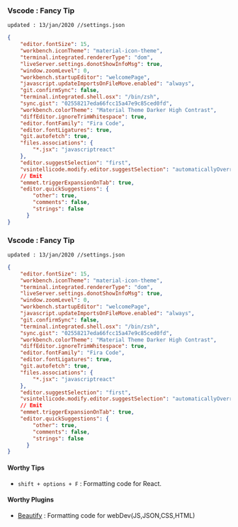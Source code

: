 ### Vscode : Fancy Tip 

`updated : 13/jan/2020 //settings.json`
```json
{
    "editor.fontSize": 15,
    "workbench.iconTheme": "material-icon-theme",
    "terminal.integrated.rendererType": "dom",
    "liveServer.settings.donotShowInfoMsg": true,
    "window.zoomLevel": 0,
    "workbench.startupEditor": "welcomePage",
    "javascript.updateImportsOnFileMove.enabled": "always",
    "git.confirmSync": false,
    "terminal.integrated.shell.osx": "/bin/zsh",
    "sync.gist": "02558217eda66fcc15a47e9c85ced0fd",
    "workbench.colorTheme": "Material Theme Darker High Contrast",
    "diffEditor.ignoreTrimWhitespace": true,
    "editor.fontFamily": "Fira Code",
    "editor.fontLigatures": true,
    "git.autofetch": true,
    "files.associations": {
        "*.jsx": "javascriptreact"
    },
    "editor.suggestSelection": "first",
    "vsintellicode.modify.editor.suggestSelection": "automaticallyOverrodeDefaultValue",
    // Emit 
    "emmet.triggerExpansionOnTab": true,
    "editor.quickSuggestions": {
        "other": true,
        "comments": false,
        "strings": false
      }
}

```
### Vscode : Fancy Tip 

`updated : 13/jan/2020 //settings.json`
```json
{
    "editor.fontSize": 15,
    "workbench.iconTheme": "material-icon-theme",
    "terminal.integrated.rendererType": "dom",
    "liveServer.settings.donotShowInfoMsg": true,
    "window.zoomLevel": 0,
    "workbench.startupEditor": "welcomePage",
    "javascript.updateImportsOnFileMove.enabled": "always",
    "git.confirmSync": false,
    "terminal.integrated.shell.osx": "/bin/zsh",
    "sync.gist": "02558217eda66fcc15a47e9c85ced0fd",
    "workbench.colorTheme": "Material Theme Darker High Contrast",
    "diffEditor.ignoreTrimWhitespace": true,
    "editor.fontFamily": "Fira Code",
    "editor.fontLigatures": true,
    "git.autofetch": true,
    "files.associations": {
        "*.jsx": "javascriptreact"
    },
    "editor.suggestSelection": "first",
    "vsintellicode.modify.editor.suggestSelection": "automaticallyOverrodeDefaultValue",
    // Emit 
    "emmet.triggerExpansionOnTab": true,
    "editor.quickSuggestions": {
        "other": true,
        "comments": false,
        "strings": false
      }
}

```
#### Worthy Tips 
 - `shift + options + F` : Formatting code for React. 
#### Worthy Plugins 
 - [Beautify](https://marketplace.visualstudio.com/items?itemName=HookyQR.beautify) : Formatting code for webDev(JS,JSON,CSS,HTML)
